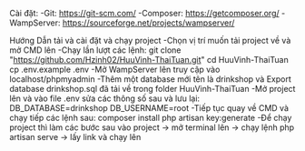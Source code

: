 Cài đặt: 
-Git: https://git-scm.com/
-Composer: https://getcomposer.org/
-WampServer: https://sourceforge.net/projects/wampserver/

Hướng Dẫn tải và cài đặt và chạy project
-Chọn vị trí muốn tải project về và mở CMD lên
-Chạy lần lượt các lệnh:
git clone "https://github.com/Hzinh02/HuuVinh-ThaiTuan.git"
cd HuuVinh-ThaiTuan
cp .env.example .env
-Mở WampServer lên truy cập vào localhost/phpmyadmin
-Thêm một database mới tên là drinkshop và Export database drinkshop.sql đã tải về trong folder HuuVinh-ThaiTuan
-Mở project lên và vào file .env sửa các thông số sau và lưu lại:
DB_DATABASE=drinkshop
DB_USERNAME=root
-Tiếp tục quay về CMD và chạy tiếp các lệnh sau: 
composer install
php artisan key:generate
-Để chạy project thì làm các bước sau
vào project -> mở terminal lên -> chạy lệnh php artisan serve -> lấy link và chạy lên
